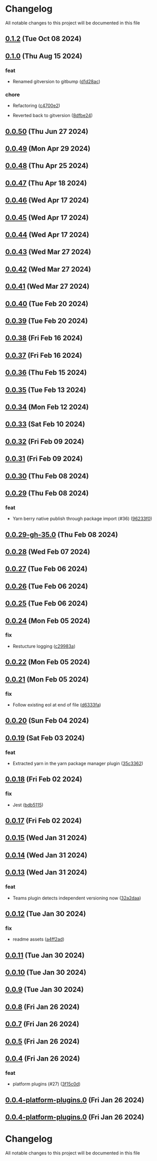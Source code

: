 
# Changelog

All notable changes to this project will be documented in this file


## [0.1.2](https://github.com/jwpkg/gitversion/compare/v0.1.1...v0.1.2) (Tue Oct 08 2024)



## [0.1.0](https://github.com/jwpkg/gitversion/compare/v0.0.50...v0.1.0) (Thu Aug 15 2024)

### feat

* Renamed gitversion to gitbump ([d1d28ac](https://github.com/jwpkg/gitversion/commit/d1d28accba13826a0f87e293f4153436628cea99))

### chore

* Refactoring ([c4700e2](https://github.com/jwpkg/gitversion/commit/c4700e26e76a662214ce235796015fd3343bb9a7))

* Reverted back to gitversion ([8dfbe24](https://github.com/jwpkg/gitversion/commit/8dfbe24b42538f61e514727873c22423ed7b1818))

## [0.0.50](https://github.com/jwpkg/gitversion/compare/v0.0.49...v0.0.50) (Thu Jun 27 2024)



## [0.0.49](https://github.com/jwpkg/gitversion/compare/v0.0.48...v0.0.49) (Mon Apr 29 2024)



## [0.0.48](https://github.com/jwpkg/gitversion/compare/v0.0.47...v0.0.48) (Thu Apr 25 2024)



## [0.0.47](https://github.com/jwpkg/gitversion/compare/v0.0.46...v0.0.47) (Thu Apr 18 2024)



## [0.0.46](https://github.com/jwpkg/gitversion/compare/v0.0.45...v0.0.46) (Wed Apr 17 2024)



## [0.0.45](https://github.com/jwpkg/gitversion/compare/v0.0.44...v0.0.45) (Wed Apr 17 2024)



## [0.0.44](https://github.com/jwpkg/gitversion/compare/v0.0.43...v0.0.44) (Wed Apr 17 2024)



## [0.0.43](https://github.com/jwpkg/gitversion/compare/v0.0.42...v0.0.43) (Wed Mar 27 2024)



## [0.0.42](https://github.com/jwpkg/gitversion/compare/v0.0.41...v0.0.42) (Wed Mar 27 2024)



## [0.0.41](https://github.com/jwpkg/gitversion/compare/v0.0.40...v0.0.41) (Wed Mar 27 2024)



## [0.0.40](https://github.com/jwpkg/gitversion/compare/v0.0.39...v0.0.40) (Tue Feb 20 2024)



## [0.0.39](https://github.com/jwpkg/gitversion/compare/v0.0.38...v0.0.39) (Tue Feb 20 2024)



## [0.0.38](https://github.com/jwpkg/gitversion/compare/v0.0.37...v0.0.38) (Fri Feb 16 2024)



## [0.0.37](https://github.com/jwpkg/gitversion/compare/v0.0.36...v0.0.37) (Fri Feb 16 2024)



## [0.0.36](https://github.com/jwpkg/gitversion/compare/v0.0.35...v0.0.36) (Thu Feb 15 2024)



## [0.0.35](https://github.com/jwpkg/gitversion/compare/v0.0.34...v0.0.35) (Tue Feb 13 2024)



## [0.0.34](https://github.com/jwpkg/gitversion/compare/v0.0.33...v0.0.34) (Mon Feb 12 2024)



## [0.0.33](https://github.com/jwpkg/gitversion/compare/v0.0.32...v0.0.33) (Sat Feb 10 2024)



## [0.0.32](https://github.com/jwpkg/gitversion/compare/v0.0.31...v0.0.32) (Fri Feb 09 2024)



## [0.0.31](https://github.com/jwpkg/gitversion/compare/v0.0.30...v0.0.31) (Fri Feb 09 2024)



## [0.0.30](https://github.com/jwpkg/gitversion/compare/v0.0.29...v0.0.30) (Thu Feb 08 2024)



## [0.0.29](https://github.com/jwpkg/gitversion/compare/v0.0.28...v0.0.29) (Thu Feb 08 2024)

### feat

* Yarn berry native publish through package import (#36) ([96233f0](https://github.com/jwpkg/gitversion/commit/96233f0165ea8106a0024b5ab11ebd7136b203f3))

## [0.0.29-gh-35.0](https://github.com/jwpkg/gitversion/compare/v0.0.28...v0.0.29-gh-35.0) (Thu Feb 08 2024)



## [0.0.28](https://github.com/jwpkg/gitversion/compare/v0.0.27...v0.0.28) (Wed Feb 07 2024)



## [0.0.27](https://github.com/jwpkg/gitversion/compare/v0.0.26...v0.0.27) (Tue Feb 06 2024)



## [0.0.26](https://github.com/jwpkg/gitversion/compare/v0.0.25...v0.0.26) (Tue Feb 06 2024)



## [0.0.25](https://github.com/jwpkg/gitversion/compare/v0.0.24...v0.0.25) (Tue Feb 06 2024)



## [0.0.24](https://github.com/jwpkg/gitversion/compare/v0.0.23...v0.0.24) (Mon Feb 05 2024)

### fix

* Restucture logging ([c29983a](https://github.com/jwpkg/gitversion/commit/c29983ab3779b001f98326193d614b14d02b7c43))

## [0.0.22](https://github.com/jwpkg/gitversion/compare/v0.0.21...v0.0.22) (Mon Feb 05 2024)



## [0.0.21](https://github.com/jwpkg/gitversion/compare/v0.0.20...v0.0.21) (Mon Feb 05 2024)

### fix

* Follow existing eol at end of file ([d6333fa](https://github.com/jwpkg/gitversion/commit/d6333fa3630405d9b1ccbf1c470a75ed2c3db645))

## [0.0.20](https://github.com/jwpkg/gitversion/compare/v0.0.19...v0.0.20) (Sun Feb 04 2024)



## [0.0.19](https://github.com/jwpkg/gitversion/compare/v0.0.18...v0.0.19) (Sat Feb 03 2024)

### feat

* Extracted yarn in the yarn package manager plugin ([35c3362](https://github.com/jwpkg/gitversion/commit/35c3362e198cd8d9f82b35b97e465a76e5edeeaa))

## [0.0.18](https://github.com/jwpkg/gitversion/compare/v0.0.17...v0.0.18) (Fri Feb 02 2024)

### fix

* Jest ([bdb5115](https://github.com/jwpkg/gitversion/commit/bdb5115c4dc6daabc5a0b9d6d275d1b09c843040))

## [0.0.17](https://github.com/jwpkg/gitversion/compare/v0.0.16...v0.0.17) (Fri Feb 02 2024)



## [0.0.15](https://github.com/jwpkg/gitversion/compare/v0.0.14...v0.0.15) (Wed Jan 31 2024)



## [0.0.14](https://github.com/jwpkg/gitversion/compare/v0.0.13...v0.0.14) (Wed Jan 31 2024)



## [0.0.13](https://github.com/jwpkg/gitversion/compare/v0.0.12...v0.0.13) (Wed Jan 31 2024)

### feat

* Teams plugin detects independent versioning now ([32a2daa](https://github.com/jwpkg/gitversion/commit/32a2daa7bdc229e3a99a1fc6f3b5e7f7a4a6603a))

## [0.0.12](https://github.com/jwpkg/gitversion/compare/v0.0.11...v0.0.12) (Tue Jan 30 2024)

### fix

* readme assets ([a4ff2ad](https://github.com/jwpkg/gitversion/commit/a4ff2ad3725f5012c16b07f5f9fc4346fcafffb8))

## [0.0.11](https://github.com/jwpkg/gitversion/compare/v0.0.10...v0.0.11) (Tue Jan 30 2024)



## [0.0.10](https://github.com/jwpkg/gitversion/compare/v0.0.9...v0.0.10) (Tue Jan 30 2024)



## [0.0.9](https://github.com/jwpkg/gitversion/compare/v0.0.8...v0.0.9) (Tue Jan 30 2024)



## [0.0.8](https://github.com/jwpkg/gitversion/compare/v0.0.7...v0.0.8) (Fri Jan 26 2024)



## [0.0.7](https://github.com/jwpkg/gitversion/compare/0.0.6...0.0.7) (Fri Jan 26 2024)



## [0.0.5](https://github.com/not_initialized/not_initialized/compare/0.0.4...0.0.5) (Fri Jan 26 2024)



## [0.0.4](https://github.com///compare/0.0.3...0.0.4) (Fri Jan 26 2024)

### feat

* platform plugins (#27) ([3f15c0d](https://github.com///commit/3f15c0d0555dcb985d7e36dc91f5d7f753e45f13))

## [0.0.4-platform-plugins.0](https://github.com/jwpkg/gitversion/compare/0.0.3...0.0.4-platform-plugins.0) (Fri Jan 26 2024)



## [0.0.4-platform-plugins.0](https://github.com/jwpkg/gitversion/compare/0.0.3...0.0.4-platform-plugins.0) (Fri Jan 26 2024)

# Changelog

All notable changes to this project will be documented in this file
